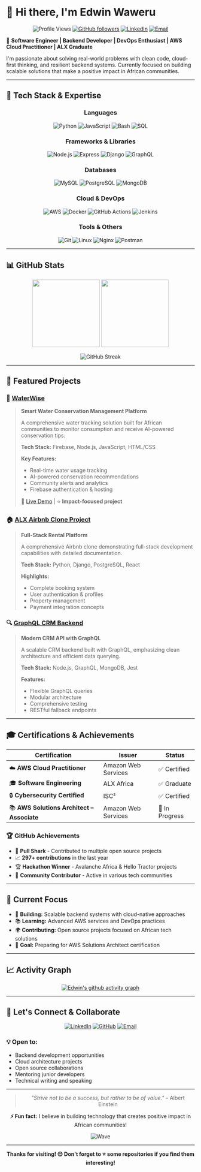 # 👋 Hi there, I'm Edwin Waweru

<div align="center">

![Profile Views](https://komarev.com/ghpvc/?username=waweruedwin8&color=blue&style=flat-square)
[![GitHub followers](https://img.shields.io/github/followers/waweruedwin8?label=Follow&style=social)](https://github.com/waweruedwin8)
[![LinkedIn](https://img.shields.io/badge/-LinkedIn-0077B5?style=flat-square&logo=linkedin&logoColor=white)](https://linkedin.com/in/edwinwaweru)
[![Email](https://img.shields.io/badge/-Email-D14836?style=flat-square&logo=gmail&logoColor=white)](mailto:waweruedwin8@gmail.com)

</div>

🎯 **Software Engineer | Backend Developer | DevOps Enthusiast | AWS Cloud Practitioner | ALX Graduate**

I'm passionate about solving real-world problems with clean code, cloud-first thinking, and resilient backend systems. Currently focused on building scalable solutions that make a positive impact in African communities.

---

## 🚀 Tech Stack & Expertise

<div align="center">

### Languages
![Python](https://img.shields.io/badge/-Python-3776AB?style=flat-square&logo=python&logoColor=white)
![JavaScript](https://img.shields.io/badge/-JavaScript-F7DF1E?style=flat-square&logo=javascript&logoColor=black)
![Bash](https://img.shields.io/badge/-Bash-4EAA25?style=flat-square&logo=gnu-bash&logoColor=white)
![SQL](https://img.shields.io/badge/-SQL-336791?style=flat-square&logo=postgresql&logoColor=white)

### Frameworks & Libraries
![Node.js](https://img.shields.io/badge/-Node.js-339933?style=flat-square&logo=node.js&logoColor=white)
![Express](https://img.shields.io/badge/-Express-000000?style=flat-square&logo=express&logoColor=white)
![Django](https://img.shields.io/badge/-Django-092E20?style=flat-square&logo=django&logoColor=white)
![GraphQL](https://img.shields.io/badge/-GraphQL-E10098?style=flat-square&logo=graphql&logoColor=white)

### Databases
![MySQL](https://img.shields.io/badge/-MySQL-4479A1?style=flat-square&logo=mysql&logoColor=white)
![PostgreSQL](https://img.shields.io/badge/-PostgreSQL-336791?style=flat-square&logo=postgresql&logoColor=white)
![MongoDB](https://img.shields.io/badge/-MongoDB-47A248?style=flat-square&logo=mongodb&logoColor=white)

### Cloud & DevOps
![AWS](https://img.shields.io/badge/-AWS-232F3E?style=flat-square&logo=amazon-aws&logoColor=white)
![Docker](https://img.shields.io/badge/-Docker-2496ED?style=flat-square&logo=docker&logoColor=white)
![GitHub Actions](https://img.shields.io/badge/-GitHub%20Actions-2088FF?style=flat-square&logo=github-actions&logoColor=white)
![Jenkins](https://img.shields.io/badge/-Jenkins-D24939?style=flat-square&logo=jenkins&logoColor=white)

### Tools & Others
![Git](https://img.shields.io/badge/-Git-F05032?style=flat-square&logo=git&logoColor=white)
![Linux](https://img.shields.io/badge/-Linux-FCC624?style=flat-square&logo=linux&logoColor=black)
![Nginx](https://img.shields.io/badge/-Nginx-009639?style=flat-square&logo=nginx&logoColor=white)
![Postman](https://img.shields.io/badge/-Postman-FF6C37?style=flat-square&logo=postman&logoColor=white)

</div>

---

## 📊 GitHub Stats

<div align="center">

<img height="180em" src="https://github-readme-stats.vercel.app/api?username=waweruedwin8&show_icons=true&theme=tokyonight&include_all_commits=true&count_private=true"/>
<img height="180em" src="https://github-readme-stats.vercel.app/api/top-langs/?username=waweruedwin8&layout=compact&theme=tokyonight"/>

</div>

<div align="center">

![GitHub Streak](https://github-readme-streak-stats.herokuapp.com/?user=waweruedwin8&theme=tokyonight)

</div>

---

## 🎯 Featured Projects

### 🌊 [WaterWise](https://github.com/waweruedwin8/WaterWise)
> **Smart Water Conservation Management Platform**
> 
> A comprehensive water tracking solution built for African communities to monitor consumption and receive AI-powered conservation tips.
> 
> **Tech Stack:** Firebase, Node.js, JavaScript, HTML/CSS
> 
> **Key Features:**
> - Real-time water usage tracking
> - AI-powered conservation recommendations
> - Community alerts and analytics
> - Firebase authentication & hosting
> 
> 🔗 [Live Demo](https://waterwise-69336.web.app/) | ⭐ **Impact-focused project**

### 🏠 [ALX Airbnb Clone Project](https://github.com/waweruedwin8/alx-airbnb-project-documentation)
> **Full-Stack Rental Platform**
> 
> A comprehensive Airbnb clone demonstrating full-stack development capabilities with detailed documentation.
> 
> **Tech Stack:** Python, Django, PostgreSQL, React
> 
> **Highlights:**
> - Complete booking system
> - User authentication & profiles
> - Property management
> - Payment integration concepts

### 🔍 [GraphQL CRM Backend](https://github.com/waweruedwin8/alx-backend-graphql_crm)
> **Modern CRM API with GraphQL**
> 
> A scalable CRM backend built with GraphQL, emphasizing clean architecture and efficient data querying.
> 
> **Tech Stack:** Node.js, GraphQL, MongoDB, Jest
> 
> **Features:**
> - Flexible GraphQL queries
> - Modular architecture
> - Comprehensive testing
> - RESTful fallback endpoints

---

## 🎓 Certifications & Achievements

<div align="center">

| Certification | Issuer | Status |
|---------------|--------|--------|
| ☁️ **AWS Cloud Practitioner** | Amazon Web Services | ✅ Certified |
| 🎓 **Software Engineering** | ALX Africa | ✅ Graduate |
| 🔒 **Cybersecurity Certified** | ISC² | ✅ Certified |
| 📚 **AWS Solutions Architect – Associate** | Amazon Web Services | 📖 In Progress |

</div>

### 🏆 GitHub Achievements
- 🦈 **Pull Shark** - Contributed to multiple open source projects
- 📈 **297+ contributions** in the last year
- 🏆 **Hackathon Winner** - Avalanche Africa & Hello Tractor projects
- 👥 **Community Contributor** - Active in various tech communities

---

## 💼 Current Focus

- 🔧 **Building:** Scalable backend systems with cloud-native approaches
- 📚 **Learning:** Advanced AWS services and DevOps practices
- 🌍 **Contributing:** Open source projects focused on African tech solutions
- 🎯 **Goal:** Preparing for AWS Solutions Architect certification

---

## 📈 Activity Graph

<div align="center">

[![Edwin's github activity graph](https://github-readme-activity-graph.vercel.app/graph?username=waweruedwin8&theme=tokyo-night)](https://github.com/ashutosh00710/github-readme-activity-graph)

</div>

---

## 🤝 Let's Connect & Collaborate

<div align="center">

[![LinkedIn](https://img.shields.io/badge/LinkedIn-0077B5?style=for-the-badge&logo=linkedin&logoColor=white)](https://linkedin.com/in/edwinwaweru)
[![GitHub](https://img.shields.io/badge/GitHub-100000?style=for-the-badge&logo=github&logoColor=white)](https://github.com/waweruedwin8)
[![Email](https://img.shields.io/badge/Gmail-D14836?style=for-the-badge&logo=gmail&logoColor=white)](mailto:waweruedwin8@gmail.com)

</div>

### 💡 Open to:
- Backend development opportunities
- Cloud architecture projects
- Open source collaborations
- Mentoring junior developers
- Technical writing and speaking

---

<div align="center">

> *"Strive not to be a success, but rather to be of value."* – Albert Einstein

**⚡ Fun fact:** I believe in building technology that creates positive impact in African communities!

![Wave](https://raw.githubusercontent.com/mayhemantt/mayhemantt/Update/svg/Bottom.svg)

</div>

---

<div align="center">

**Thanks for visiting! 😊 Don't forget to ⭐ some repositories if you find them interesting!**

</div>

<!--
**waweruedwin8/waweruedwin8** is a ✨ _special_ ✨ repository because its `README.md` (this file) appears on your GitHub profile.

Here are some ideas to get you started:

- 🔭 I’m currently working on ...
- 🌱 I’m currently learning ...
- 👯 I’m looking to collaborate on ...
- 🤔 I’m looking for help with ...
- 💬 Ask me about ...
- 📫 How to reach me: ...
- 😄 Pronouns: ...
- ⚡ Fun fact: ...
-->
